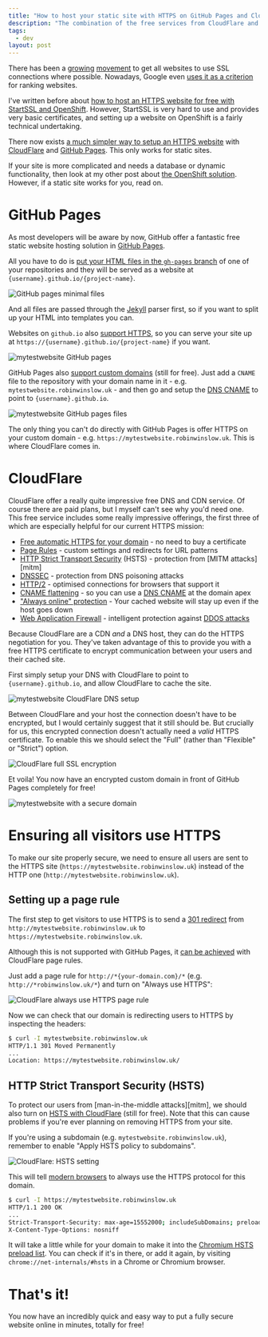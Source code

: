 ```yaml
---
title: "How to host your static site with HTTPS on GitHub Pages and CloudFlare"
description: "The combination of the free services from CloudFlare and Github Pages make it incredibly easy to host a secure website."
tags:
  - dev
layout: post
---
```


There has been a [growing][] [movement][] to get all websites to use SSL
connections where possible. Nowadays, Google even [uses it as a criterion][] for
ranking websites.

I've written before about [how to host an HTTPS website for free with StartSSL
and OpenShift][free-https]. However, StartSSL is very hard to use and provides
very basic certificates, and setting up a website on OpenShift is a fairly technical
undertaking.

There now exists [a much simpler way to setup an HTTPS website][simple-https] with
[CloudFlare][] and [GitHub Pages][]. This only works for static sites.

If your site is more complicated and needs a database or dynamic functionality,
then look at my other post about [the OpenShift solution][free-https]. However,
if a static site works for you, read on.

GitHub Pages
===

As most developers will be aware by now, GitHub offer a fantastic free
static website hosting solution in [GitHub Pages][].

All you have to do is [put your HTML files in the `gh-pages` branch][gh-pages-setup] of one of
your repositories and they will be served as a website at
`{username}.github.io/{project-name}`.

![GitHub pages minimal files](http://i.imgur.com/DBeJSBN.png)

And all files are passed through the
[Jekyll][] parser first, so if you want to split up your HTML into templates
you can.

Websites on `github.io` also [support HTTPS][], so you can serve your site up
at `https://{username}.github.io/{project-name}` if you want.

![mytestwebsite GitHub pages](http://i.imgur.com/2ZvKJEP.png)

GitHub Pages also [support custom domains][] (still for free). Just add a `CNAME`
file to the repository with your domain name in it - e.g.
`mytestwebsite.robinwinslow.uk` - and then go and setup the [DNS CNAME][]
to point to `{username}.github.io`.

![mytestwebsite GitHub pages files](http://i.imgur.com/7EF2uwyg.png)

The only thing you can't do directly with GitHub Pages is offer HTTPS
on your custom domain - e.g. `https://mytestwebsite.robinwinslow.uk`. This is where
CloudFlare comes in.

CloudFlare
===

CloudFlare offer a really quite impressive free DNS and CDN service. Of course
there are paid plans, but I myself can't see why you'd need one. This free
service includes some really impressive offerings, the first three of which
are especially helpful for our current HTTPS mission:

- [Free automatic HTTPS for your domain][] - no need to buy a certificate
- [Page Rules][cloudflare-rules] - custom settings and redirects for URL patterns
- [HTTP Strict Transport Security][cloudflare-hsts] (HSTS) - protection from [MITM attacks][mitm]
- [DNSSEC][cloudflare-dnssec] - protection from DNS poisoning attacks
- [HTTP/2][cloudflare-http2] - optimised connections for browsers that support it
- [CNAME flattening][cloudflare-alias] - so you can use a [DNS CNAME][] at the domain apex
- ["Always online" protection][] - Your cached website will stay up even if the host goes down
- [Web Application Firewall][] - intelligent protection against [DDOS attacks][]

Because CloudFlare are a CDN *and* a DNS host, they can do the HTTPS negotiation
for you. They've taken advantage of this to provide you with a free HTTPS
certificate to encrypt communication between your users and their cached site.

First simply setup your DNS with CloudFlare to point to `{username}.github.io`,
and allow CloudFlare to cache the site.

![mytestwebsite CloudFlare DNS setup](http://i.imgur.com/VxPqzgFg.png)


Between CloudFlare and your host the connection doesn't have to be encrypted,
but I would certainly suggest that it still should be. But crucially for us,
this encrypted connection doesn't actually need a *valid* HTTPS certificate. To
enable this we should select the "Full" (rather than "Flexible" or "Strict")
option.

![CloudFlare full SSL encryption](http://i.imgur.com/olf2JH2g.png)

Et voila! You now have an encrypted custom domain in front of
GitHub Pages completely for free!

![mytestwebsite with a secure domain](http://i.imgur.com/eBgFJqp.png)

Ensuring all visitors use HTTPS
===

To make our site properly secure, we need to ensure all users are sent
to the HTTPS site (`https://mytestwebsite.robinwinslow.uk`) instead of the HTTP
one (`http://mytestwebsite.robinwinslow.uk`).

Setting up a page rule
---

The first step to get visitors to use HTTPS is to send a [301 redirect][]
from `http://mytestwebsite.robinwinslow.uk` to `https://mytestwebsite.robinwinslow.uk`.

Although this is not supported with GitHub Pages, it [can be achieved][] with
CloudFlare page rules.

Just add a page rule for `http://*{your-domain.com}/*` (e.g. `http://*robinwinslow.uk/*`)
and turn on "Always use HTTPS":

![CloudFlare always use HTTPS page rule](http://i.imgur.com/1l6tyIAg.png)

Now we can check that our domain is redirecting users to HTTPS
by inspecting the headers:

``` bash
$ curl -I mytestwebsite.robinwinslow.uk
HTTP/1.1 301 Moved Permanently
...
Location: https://mytestwebsite.robinwinslow.uk/
```

HTTP Strict Transport Security (HSTS)
---

To protect our users from [man-in-the-middle attacks][mitm], we should also
turn on [HSTS with CloudFlare][] (still for free). Note that this can cause
problems if you're ever planning on removing HTTPS from your site.

If you're using a subdomain (e.g. `mytestwebsite.robinwinslow.uk`),
remember to enable "Apply HSTS policy to subdomains".

![CloudFlare: HSTS setting](http://i.imgur.com/tYam5yng.png)

This will tell [modern browsers][] to always use the HTTPS protocol for this domain.

``` bash
$ curl -I https://mytestwebsite.robinwinslow.uk
HTTP/1.1 200 OK
...
Strict-Transport-Security: max-age=15552000; includeSubDomains; preload
X-Content-Type-Options: nosniff
```

It will take a little while for your domain to make it into the
[Chromium HSTS preload list][]. You can check if it's in there, or add it
again, by visiting `chrome://net-internals/#hsts` in a Chrome or Chromium
browser.

That's it!
===

You now have an incredibly quick and easy way to put a fully secure website
online in minutes, totally for free!

[HSTS with CloudFlare]: https://blog.cloudflare.com/enforce-web-policy-with-hypertext-strict-transport-security-hsts/ "CloudFlare blog: Enforce Web Policy with HTTP Strict Transport Security (HSTS)"
[free-https]: /2014/08/26/host-your-site-with-https-for-free/ "Robin Winslow: Host your site with HTTPS for free"
[CloudFlare]: https://www.cloudflare.com/ "CloudFlare is a free global CDN and DNS provider that can speed up and protect any site online"
[Github Pages]: https://pages.github.com/ "Github Pages: Websites for you and your projects"
[simple-https]: https://sheharyar.me/blog/free-ssl-for-github-pages-with-custom-domains/ "Sheharyar Naseer: Set Up SSL on Github Pages With Custom Domains for Free"
[Jekyll]: https://jekyllrb.com/ "Jekyll: Transform your plain text into static websites and blogs."
[support HTTPS]: https://konklone.com/post/github-pages-now-sorta-supports-https-so-use-it "Eric Mill: GitHub Pages Now (Sorta) Supports HTTPS, So Use It"
[support custom domains]: https://help.github.com/articles/setting-up-a-custom-domain-with-github-pages/ "GitHub help: Setting up a custom domain with GitHub Pages"
[DNS CNAME]: https://en.wikipedia.org/wiki/CNAME_record "Wikipedia: CNAME record"
[gh-pages-setup]: https://help.github.com/articles/creating-project-pages-manually/ "GitHub help: Creating Project Pages manually"
[301 redirect]: https://moz.com/learn/seo/redirection "MOZ: Redirection"
[HSTS]: https://en.wikipedia.org/wiki/HTTP_Strict_Transport_Security "Wikipedia: HTTP Strict Transport Security"
[is in fact superior]: https://www.eff.org/deeplinks/2014/02/websites-hsts "EFF: Websites Must Use HSTS in Order to Be Secure"
[modern browsers]: http://caniuse.com/#feat=stricttransportsecurity "Can I use... Strict Transport Security"
[ghp-https]: https://konklone.com/post/github-pages-now-sorta-supports-https-so-use-it#telling-search-engines "Eric Mill: GitHub Pages Now (Sorta) Supports HTTPS, So Use It - Telling search engines"
[growing]: https://www.chapterthree.com/blog/why-your-site-should-be-using-https "Why your site should be using HTTPS"
[movement]: https://www.youtube.com/watch?v=cBhZ6S0PFCY "Google I/O 2014 - HTTPS Everywhere"
[uses it as a criterion]: https://googlewebmastercentral.blogspot.co.uk/2014/08/https-as-ranking-signal.html "Google Webmaster Central Blog: HTTPS as a ranking signal"
[Free automatic HTTPS for your domain]: https://blog.cloudflare.com/introducing-universal-ssl/ "CloudFlare: Introducing Universal SSL"
["Always online" protection]: https://www.cloudflare.com/always-online/ "CloudFlare: Always Online™"
[cloudflare-hsts]: https://blog.cloudflare.com/enforce-web-policy-with-hypertext-strict-transport-security-hsts/ "CloudFlare: Enforce Web Policy with HTTP Strict Transport Security (HSTS)"
[cloudflare-dnssec]: https://www.cloudflare.com/dnssec/universal-dnssec/ "CloudFlare Universal DNSSEC"
[cloudflare-alias]: https://blog.cloudflare.com/introducing-cname-flattening-rfc-compliant-cnames-at-a-domains-root/ "CloudFlare: Introducing CNAME Flattening: RFC-Compliant CNAMEs at a Domain's Root"
[Web Application Firewall]: https://www.cloudflare.com/waf/ "CloudFlare: Affordable Web Application Firewall"
[cloudflare-rules]: https://support.cloudflare.com/hc/en-us/articles/200168306-Is-there-a-tutorial-for-Page-Rules- "CloudFlare support: Is there a tutorial for Page Rules?"
[can be achieved]: https://support.cloudflare.com/hc/en-us/articles/200170536-How-do-I-redirect-all-visitors-to-HTTPS-SSL- "CloudFlare support: How do I redirect all visitors to HTTPS/SSL?"
[man-in-the-middle attacks]: https://en.wikipedia.org/wiki/Man-in-the-middle_attack "Wikipedia: Man-in-the-middle attack"
[Chromium HSTS preload list]: https://hstspreload.appspot.com/ "Chromium HSTS preload list"
[cloudflare-http2]: https://www.cloudflare.com/http2/ "CloudFlare HTTP/2"
[DDOS attacks]: https://en.wikipedia.org/wiki/Denial-of-service_attack "Wikipedia: Denial-of-service attack"
